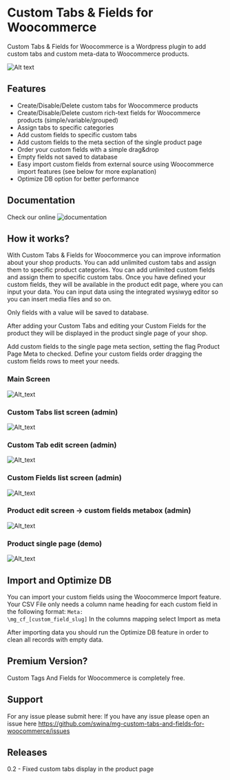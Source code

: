 # Custom Tabs & Fields for Woocommerce
Custom Tabs & Fields for Woocommerce is a Wordpress plugin to add custom tabs and custom meta-data to Woocommerce products.

![Alt text](https://github.com/swina/mg-custom-tabs-and-fields-for-woocommerce/blob/master/assets/banner-772x250.jpg)
## Features

- Create/Disable/Delete custom tabs for Woocommerce products
- Create/Disable/Delete custom rich-text fields for Woocommerce products (simple/variable/grouped)
- Assign tabs to specific categories
- Add custom fields to specific custom tabs
- Add custom fields to the meta section of the single product page
- Order your custom fields with a simple drag&drop
- Empty fields not saved to database
- Easy import custom fields from external source using Woocommerce import features (see below for more explanation)
- Optimize DB option for better performance

## Documentation
Check our online ![documentation](https://github.com/swina/mg-custom-tabs-and-fields-for-woocommerce/wiki) 

## How it works?

With Custom Tabs & Fields for Woocommerce you can improve information about your shop products.
You can add unlimited custom tabs and assign them to specific product categories.
You can add unlimited custom fields and assign them to specific custom tabs.
Once you have defined your custom fields, they will be available in the product edit page, where you can input your data.
You can input data using the integrated wysiwyg editor so you can insert media files and so on.

Only fields with a value will be saved to database. 

After adding your Custom Tabs and editing your Custom Fields for the product they will be displayed in the product single page of your shop. 

Add custom fields to the single page meta section, setting the flag Product Page Meta to checked. 
Define your custom fields order dragging the custom fields rows to meet your needs.

### Main Screen
![Alt_text](https://github.com/swina/mg-custom-tabs-and-fields-for-woocommerce/blob/master/assets/screenshot-1.png)

### Custom Tabs list screen (admin)
![Alt_text](https://github.com/swina/mg-custom-tabs-and-fields-for-woocommerce/blob/master/assets/screenshot-2.png)
### Custom Tab edit screen (admin)
![Alt_text](https://github.com/swina/mg-custom-tabs-and-fields-for-woocommerce/blob/master/assets/screenshot-3.png)
### Custom Fields list screen (admin)
![Alt_text](https://github.com/swina/mg-custom-tabs-and-fields-for-woocommerce/blob/master/assets/screenshot-4.png)
### Product edit screen -> custom fields metabox (admin)
![Alt_text](https://github.com/swina/mg-custom-tabs-and-fields-for-woocommerce/blob/master/assets/screenshot-5.png)

### Product single page (demo)
![Alt_text](https://github.com/swina/mg-custom-tabs-and-fields-for-woocommerce/blob/master/assets/screenshot-6.png)

## Import and Optimize DB

You can import your custom fields using the Woocommerce Import feature. 
Your CSV File only needs a column name heading for each custom field in the following format: <code>Meta: \mg_cf\_[custom_field_slug]</code> In the columns mapping select Import as meta

After importing data you should run the Optimize DB feature in order to clean all records with empty data.

## Premium Version?
Custom Tags And Fields for Woocommerce is completely free. 

## Support
For any issue please submit here:
If you have any issue please open an issue here https://github.com/swina/mg-custom-tabs-and-fields-for-woocommerce/issues

## Releases
0.2 - Fixed custom tabs display in the product page